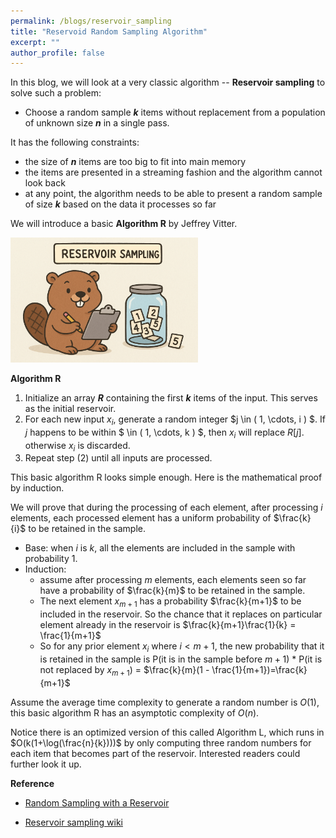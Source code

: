 ```yaml
---
permalink: /blogs/reservoir_sampling
title: "Reservoid Random Sampling Algorithm"
excerpt: ""
author_profile: false
---
```


In this blog, we will look at a very classic algorithm -- **Reservoir sampling** to solve such a problem:

+ Choose a random sample ***k*** items without replacement from a population of unknown size ***n*** in a single pass.

It has the following constraints:

+ the size of ***n*** items are too big to fit into main memory
+ the items are presented in a streaming fashion and the algorithm cannot look back
+ at any point, the algorithm needs to be able to present a random sample of size ***k*** based on the data it processes so far

We will introduce a basic **Algorithm R** by Jeffrey Vitter.

<img src="/images/blogs/reservoir.png" alt="media 1" width="300">

**Algorithm R**

1. Initialize an array ***R*** containing the first ***k*** items of the input. This serves as the initial reservoir.
2. For each new input $x_i$, generate a random integer $j  \in ( 1, \cdots, i ) $. If $j$ happens to be within $ \in ( 1, \cdots, k ) $, then $x_i$ will replace $R[j]$. otherwise $x_i$ is discarded.
3. Repeat step (2) until all inputs are processed.

This basic algorithm R looks simple enough. Here is the mathematical proof by induction. 

We will prove that during the processing of each element, after processing $i$ elements, each processed element has a uniform probability of $\frac{k}{i}$ to be retained in the sample.

+ Base: when $i$ is $k$, all the elements are included in the sample with probability 1.
+ Induction: 
    + assume after processing $m$ elements, each elements seen so far have a probability of $\frac{k}{m}$ to be retained in the sample. 
    + The next element $x_{m+1}$ has a probability $\frac{k}{m+1}$ to be included in the reservoir. So the chance that it replaces on particular element already in the reservoir is $\frac{k}{m+1}\frac{1}{k} = \frac{1}{m+1}$
    + So for any prior element $x_i$ where $i < m+1$, the new probability that it is retained in the sample is P(it is in the sample before $m+1$) * P(it is not replaced by $x_{m+1}$) = $\frac{k}{m}(1 - \frac{1}{m+1})=\frac{k}{m+1}$

Assume the average time complexity to generate a random number is $O(1)$, this basic algorithm R has an asymptotic complexity of $O(n)$.

Notice there is an optimized version of this called Algorithm L, which runs in $O(k(1+\log(\frac{n}{k})))$ by only computing three random numbers for each item that becomes part of the reservoir. Interested readers could further look it up.

**Reference**

+ [Random Sampling with a Reservoir](https://www.cs.umd.edu/~samir/498/vitter.pdf)

+ [Reservoir sampling wiki](https://en.wikipedia.org/wiki/Reservoir_sampling#:~:text=Reservoir%20sampling%20is%20a%20family,to%20fit%20into%20main%20memory.)
